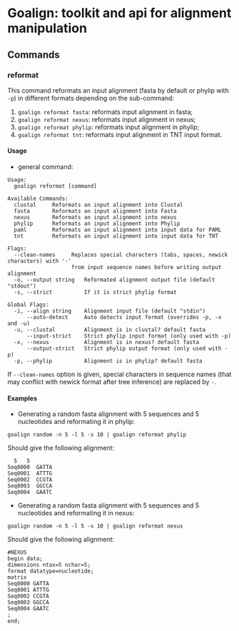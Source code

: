 # Goalign: toolkit and api for alignment manipulation

## Commands

### reformat
This command reformats an input alignment (fasta by default or phylip with `-p`) in different formats depending on the sub-command:
1. `goalign reformat fasta`: reformats input alignment in fasta;
2. `goalign reformat nexus`: reformats input alignment in nexus;
3. `goalign reformat phylip`: reformats input alignment in phylip;
4. `goalign reformat tnt`: reformats input alignment in TNT input format.


#### Usage
* general command:
```
Usage:
  goalign reformat [command]

Available Commands:
  clustal     Reformats an input alignment into Clustal
  fasta       Reformats an input alignment into Fasta
  nexus       Reformats an input alignment into nexus
  phylip      Reformats an input alignment into Phylip
  paml        Reformats an input alignment into input data for PAML
  tnt         Reformats an input alignment into input data for TNT

Flags:
  --clean-names     Replaces special characters (tabs, spaces, newick characters) with '-'
                    from input sequence names before writing output alignment
  -o, --output string   Reformated alignment output file (default "stdout")
  -s, --strict          If it is strict phylip format

Global Flags:
  -i, --align string    Alignment input file (default "stdin")
      --auto-detect     Auto detects input format (overrides -p, -x and -u)
  -u, --clustal         Alignment is in clustal? default fasta
      --input-strict    Strict phylip input format (only used with -p)
  -x, --nexus           Alignment is in nexus? default fasta
      --output-strict   Strict phylip output format (only used with -p)
  -p, --phylip          Alignment is in phylip? default fasta
```
If `--clean-names` option is given, special characters in sequence names (that may conflict with newick format after tree inference) are replaced by `-`.

#### Examples

* Generating a random fasta alignment with 5 sequences and 5 nucleotides and reformating it in phylip:
```
goalign random -n 5 -l 5 -s 10 | goalign reformat phylip
```

Should give the following alignment:
```
  5   5
Seq0000  GATTA
Seq0001  ATTTG
Seq0002  CCGTA
Seq0003  GGCCA
Seq0004  GAATC
```
* Generating a random fasta alignment with 5 sequences and 5 nucleotides and reformating it in nexus:
```
goalign random -n 5 -l 5 -s 10 | goalign reformat nexus
```

Should give the following alignment:
```
#NEXUS
begin data;
dimensions ntax=5 nchar=5;
format datatype=nucleotide;
matrix
Seq0000 GATTA
Seq0001 ATTTG
Seq0002 CCGTA
Seq0003 GGCCA
Seq0004 GAATC
;
end;
```
